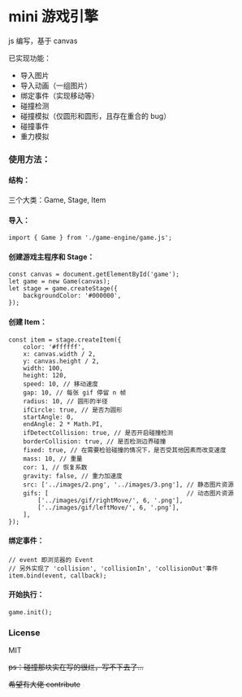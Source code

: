 # mini 游戏引擎

js 编写，基于 canvas

已实现功能：
* 导入图片
* 导入动画（一组图片）
* 绑定事件（实现移动等）
* 碰撞检测
* 碰撞模拟（仅圆形和圆形，且存在重合的 bug）
* 碰撞事件
* 重力模拟

### 使用方法：
#### 结构：
三个大类：Game, Stage, Item
#### 导入：
<code>import { Game } from './game-engine/game.js';</code>
#### 创建游戏主程序和 Stage：
```ecmascript 6
const canvas = document.getElementById('game');
let game = new Game(canvas);
let stage = game.createStage({
    backgroundColor: '#000000', 
});
```
#### 创建 Item：
```ecmascript 6
const item = stage.createItem({
    color: '#ffffff',
    x: canvas.width / 2,
    y: canvas.height / 2,
    width: 100,
    height: 120,
    speed: 10, // 移动速度
    gap: 10, // 每张 gif 停留 n 帧
    radius: 10, // 圆形的半径
    ifCircle: true, // 是否为圆形
    startAngle: 0,
    endAngle: 2 * Math.PI,
    ifDetectCollision: true, // 是否开启碰撞检测
    borderCollision: true, // 是否检测边界碰撞
    fixed: true, // 在需要检验碰撞的情况下，是否受其他因素而改变速度
    mass: 10, // 重量
    cor: 1, // 恢复系数
    gravity: false, // 重力加速度
    src: ['../images/2.png', '../images/3.png'], // 静态图片资源
    gifs: [                                      // 动态图片资源
        ['../images/gif/rightMove/', 6, '.png'],
        ['../images/gif/leftMove/', 6, '.png'],
    ],
});
```
#### 绑定事件：
```ecmascript 6
// event 即浏览器的 Event
// 另外实现了 'collision', 'collisionIn', 'collisionOut'事件
item.bind(event, callback);
```
#### 开始执行：
```ecmascript 6
game.init();
```
### License
MIT

~~ps：碰撞那块实在写的很烂，写不下去了...~~

~~希望有大佬 contribute~~
